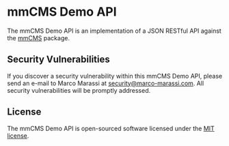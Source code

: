 # mmCMS Demo API

The mmCMS Demo API is an implementation of a JSON RESTful API against the [mmCMS](https://github.com/thtg88/mmcms) package.

## Security Vulnerabilities

If you discover a security vulnerability within this mmCMS Demo API, please send an e-mail to Marco Marassi at [security@marco-marassi.com](mailto:security@marco-marassi.com). All security vulnerabilities will be promptly addressed.

## License

The mmCMS Demo API is open-sourced software licensed under the [MIT license](https://opensource.org/licenses/MIT).
